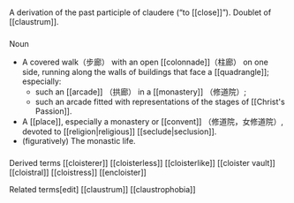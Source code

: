###
A derivation of the past participle of claudere (“to [[close]]”). Doublet of [[claustrum]].
###
Noun

- A covered walk（步廊） with an open [[colonnade]]（柱廊） on one side, running along the walls of buildings that face a [[quadrangle]]; especially:
	- such an [[arcade]] （拱廊） in a [[monastery]] （修道院）;
	- such an arcade fitted with representations of the stages of [[Christ's Passion]].
- A [[place]], especially a monastery or [[convent]] （修道院，女修道院）, devoted to [[religion|religious]] [[seclude|seclusion]].
- (figuratively) The monastic life.
###
Derived terms
[[cloisterer]]
[[cloisterless]]
[[cloisterlike]]
[[cloister vault]]
[[cloistral]]
[[cloistress]]
[[encloister]]

Related terms[edit]
[[claustrum]]
[[claustrophobia]]